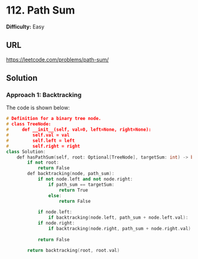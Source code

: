 # 112. Path Sum
**Difficulty:** Easy

## URL

https://leetcode.com/problems/path-sum/

## Solution

### Approach 1: Backtracking

The code is shown below:

```c++
# Definition for a binary tree node.
# class TreeNode:
#     def __init__(self, val=0, left=None, right=None):
#         self.val = val
#         self.left = left
#         self.right = right
class Solution:
    def hasPathSum(self, root: Optional[TreeNode], targetSum: int) -> bool:
        if not root:
            return False
        def backtracking(node, path_sum):
            if not node.left and not node.right:
                if path_sum == targetSum:
                    return True
                else:
                    return False
            
            if node.left:
                if backtracking(node.left, path_sum + node.left.val):    return True
            if node.right:
                if backtracking(node.right, path_sum + node.right.val):   return True
            
            return False
        
        return backtracking(root, root.val)
```

